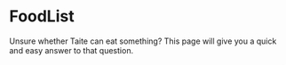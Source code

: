 # FoodList
Unsure whether Taite can eat something? This page will give you a quick and easy answer to that question.
